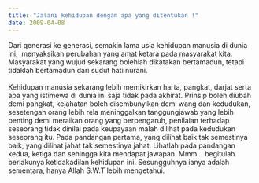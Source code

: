 ```yaml
---
title: "Jalani kehidupan dengan apa yang ditentukan !"
date: 2009-04-08
---
```

Dari generasi ke generasi, semakin lama usia kehidupan manusia di dunia ini,  menyaksikan perubahan yang amat ketara pada masyarakat kita. Masyarakat yang wujud sekarang bolehlah dikatakan bertamadun, tetapi tidaklah bertamadun dari sudut hati nurani.<br/><br/>Kehidupan manusia sekarang lebih memikirkan harta, pangkat, darjat serta apa yang istimewa di dunia ini saja tidak pada akhirat. Prinsip boleh diubah demi pangkat, kejahatan boleh disembunyikan demi wang dan kedudukan, sesetengah orang lebih rela meninggalkan tanggungjawab yang lebih penting demi meraikan orang yang berpengaruh, penilaian terhadap seseorang tidak dinilai pada keupayaan malah dilihat pada kedudukan seseorang itu. Pada pandangan pertama, yang dilihat baik tak semestinya baik, yang dilihat jahat tak semestinya jahat. Lihatlah pada pandangan kedua, ketiga dan sehingga kita mendapat jawapan. Mmm... begitulah berlakunya ketidakadilan kehidupan ini. Sesungguhnya ianya adalah sementara, hanya Allah S.W.T lebih mengetahui.
